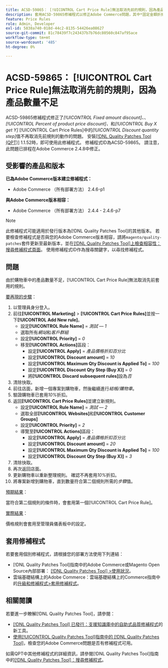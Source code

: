 ```yaml
---
title: ACSD-59865： [!UICONTROL Cart Price Rule]無法取消先前的規則，因為產品數量不足
description: 套用ACSD-59865修補程式以修正Adobe Commerce問題，其中*固定金額折扣、* *產品價格折扣百分比*和*購買X取得Y* [!UICONTROL Cart Price Rules]中的*折扣數量步驟*值不再取消先前規則的動作。
feature: Price Rules
role: Admin, Developer
exl-id: 5838a740-018d-44c2-8135-54426ea08627
source-git-commit: 81c78439f7c243437b7b76dc80560c847af95ace
workflow-type: tm+mt
source-wordcount: '485'
ht-degree: 0%

---
```


# ACSD-59865： [!UICONTROL Cart Price Rule]無法取消先前的規則，因為產品數量不足

ACSD-59865修補程式修正了&#x200B;*[!UICONTROL Fixed amount discount]、*、*[!UICONTROL Percent of product price discount]、*&#x200B;和&#x200B;*[!UICONTROL Buy X get Y]* [!UICONTROL Cart Price Rules]中的&#x200B;*[!UICONTROL Discount quantity step]*&#x200B;值不再取消先前規則的動作的問題。 安裝[[!DNL Quality Patches Tool (QPT)]](https://experienceleague.adobe.com/zh-hant/docs/commerce-knowledge-base/kb/announcements/commerce-announcements/magento-quality-patches-released-new-tool-to-self-serve-quality-patches) 1.1.52時，即可使用此修補程式。 修補程式ID為ACSD-59865。 請注意，此問題已排程在Adobe Commerce 2.4.8中修正。

## 受影響的產品和版本

**已為Adobe Commerce版本建立修補程式：**

* Adobe Commerce （所有部署方法） 2.4.6-p1

**與Adobe Commerce版本相容：**

* Adobe Commerce （所有部署方法） 2.4.4 - 2.4.6-p7

>[!NOTE]
>
>此修補程式可能適用於發行版本為[!DNL Quality Patches Tool]的其他版本。 若要檢查修補程式是否與您的Adobe Commerce版本相容，請將`magento/quality-patches`套件更新至最新版本，並在[[!DNL Quality Patches Tool]上檢查相容性：搜尋修補程式頁面](https://experienceleague.adobe.com/tools/commerce-quality-patches/index.html?lang=zh-Hant)。 使用修補程式ID作為搜尋關鍵字，以尋找修補程式。

## 問題

由於購物車中的產品數量不足，[!UICONTROL Cart Price Rule]無法取消先前套用的規則。

<u>要再現的步驟</u>：

1. 以管理員身分登入。
1. 前往&#x200B;**[!UICONTROL Marketing]** > **[!UICONTROL Cart Price Rules]**&#x200B;並按一下&#x200B;**[!UICONTROL Add New rule]**。
   * 設定&#x200B;**[!UICONTROL Rule Name]** = *測試 — 1*
   * 選取所有&#x200B;*網站*&#x200B;和&#x200B;*客戶群組*
   * 設定&#x200B;**[!UICONTROL Priority]** = *0*
   * 移至&#x200B;**[!UICONTROL Actions]**&#x200B;區段：
      * 設定&#x200B;**[!UICONTROL Apply]** = *產品價格折扣百分比*
      * 設定&#x200B;**[!UICONTROL Discount amount]** = *10*
      * 設定&#x200B;**[!UICONTROL Maximum Qty Discount is Applied To]** = *100*
      * 設定&#x200B;**[!UICONTROL Discount Qty Step (Buy X)]** = *0*
      * 將&#x200B;**[!UICONTROL Discard subsequent rules]**&#x200B;設為&#x200B;*否*
1. 清除快取。
1. 前往店面，新增一個專案到購物車，然後繼續進行&#x200B;*結帳/購物車*。
1. 驗證購物車已套用&#x200B;*10%*&#x200B;折扣。
1. 返回&#x200B;**[!UICONTROL Cart Price Rules]**&#x200B;並建立新規則。
   * 設定&#x200B;**[!UICONTROL Rule Name]** = *測試 — 2*
   * 選取全部&#x200B;**[!UICONTROL Websites]**&#x200B;和&#x200B;**[!UICONTROL Customer Groups]**
   * 設定&#x200B;**[!UICONTROL Priority]** = *2*
   * 導覽至&#x200B;**[!UICONTROL Actions]**&#x200B;區段：
      * 設定&#x200B;**[!UICONTROL Apply]** = *產品價格折扣百分比*
      * 設定&#x200B;**[!UICONTROL Discount amount]** = *20*
      * 設定&#x200B;**[!UICONTROL Maximum Qty Discount is Applied To]** = *100*
      * 設定&#x200B;**[!UICONTROL Discount Qty Step (Buy X)]** = *3*
1. 清除快取。
1. 再次返回店面。
1. 更新購物車以重新整理規則。 確認不再套用&#x200B;*10%*&#x200B;折扣。
1. 將專案新增到購物車，直到數量符合第二個規則所需的&#x200B;*步驟*&#x200B;值。

<u>預期結果</u>：

當符合第二個規則的條件時，會套用第一個[!UICONTROL Cart Price Rule]。

<u>實際結果</u>：

價格規則會套用至管理員儀表板中的設定。

## 套用修補程式

若要套用個別修補程式，請根據您的部署方法使用下列連結：

* [!DNL Quality Patches Tool]指南中的Adobe Commerce或Magento Open Source內部部署： [[!DNL Quality Patches Tool] >使用狀況](/help/tools/quality-patches-tool/usage.md)。
* 雲端基礎結構上的Adobe Commerce：雲端基礎結構上的Commerce指南中的[升級和修補程式>套用修補程式](https://experienceleague.adobe.com/docs/commerce-cloud-service/user-guide/develop/upgrade/apply-patches.html?lang=zh-Hant)。

## 相關閱讀

若要進一步瞭解[!DNL Quality Patches Tool]，請參閱：

* [[!DNL Quality Patches Tool] 已發行：支援知識庫中的自助式品質修補程式](https://experienceleague.adobe.com/zh-hant/docs/commerce-knowledge-base/kb/announcements/commerce-announcements/magento-quality-patches-released-new-tool-to-self-serve-quality-patches)的新工具。
* [使用[!UICONTROL Quality Patches Tool]指南中的 [!DNL Quality Patches Tool]](/help/tools/quality-patches-tool/patches-available-in-qpt/check-patch-for-magento-issue-with-magento-quality-patches.md)，檢查您的Adobe Commerce問題是否有修補程式可用。

如需QPT中其他修補程式的詳細資訊，請參閱[!DNL Quality Patches Tool]指南中的[[!DNL Quality Patches Tool]：搜尋修補程式](https://experienceleague.adobe.com/tools/commerce-quality-patches/index.html?lang=zh-Hant)。
